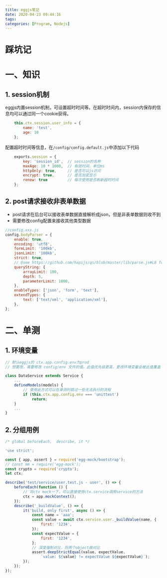 ```yaml
---
title: eggjs笔记
date: 2020-04-23 09:44:16
tags:
categories: [Program, Nodejs]
---
```


# 踩坑记

# 一、知识

## 1. session机制

eggjs内置session机制，可设置超时时间等。在超时时间内，session内保存的信息均可以通过同一个cookie获得。

```javascript
    this.ctx.session.user_info = {
        name: 'test',
        age: 10
    };
```

配置超时时间等信息，在`/config/config.default.js`中添加以下代码

```javascript
    exports.session = {
        key: 'session_id',  // session的名称
        maxAge: 10 * 1000,  // 有效时间，单位ms
        httpOnly: true,     // 是否可以js访问
        encrypt: true,      // 是否加密显示
        renew: true         // 每次使用是否刷新超时时间
    };
```

## 2. post请求接收非表单数据

- post请求在后台可以接收表单数据直接解析成json，但是非表单数据则收不到
- 需要修改config配置来接收其他类型数据

```javascript
//config.xxx.js
config.bodyParser = {
	enable: true,
	encoding: 'utf8',
	formLimit: '100kb',
	jsonLimit: '100kb',
	strict: true,
	// @see https://github.com/hapijs/qs/blob/master/lib/parse.js#L8 for more options
	queryString: {
		arrayLimit: 100,
		depth: 5,
		parameterLimit: 1000,
	},
	enableTypes: ['json', 'form', 'text'],
	extendTypes: {
		text: ['text/xml', 'application/xml'],
	},
};
```

# 二、单测

## 1. 环境变量

```js
// 默认eggjs的 ctx.app.config.env为prod
// 想要改，需要修改 config/env 文件的值，此值优先级更高，更改环境变量会被此值覆盖

class DataService extends Service {
	...
    defineModels(models) {
		// 使用此方式可以在单测时跳过一些无法执行的流程
        if (this.ctx.app.config.env === 'unittest')
            return;
	}
	...
}
```

## 2. 分组用例

```js
/* global beforeEach,  describe, it */

'use strict';

const { app, assert } = require('egg-mock/bootstrap');
// const mm = require('egg-mock');
const crypto = require('crypto');
let ctx;

describe('test/service/user.test.js - user', () => {
    beforeEach(function () {
		// 将ctx mock一下，可以直接使用ctx.service调用service的方法
        ctx = app.mockContext();
    });
    describe('_buildValue', () => {
        it('build, only first', async () => {
            const name = 'aaa';
            const value = await ctx.service.user._buildValue(name, {
                first: '1234',
            });
            const expectValue = {
                first: '1234',
			};
			// 深度强制对比，将两个object做对比
            assert.deepStrictEqual(value, expectValue,
                `value: ${value} != expectValue ${expectValue}`);
        });
    });
});
```
